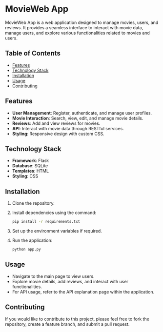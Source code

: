 # MovieWeb App

MovieWeb App is a web application designed to manage movies, users, and reviews. It provides a seamless interface to interact with movie data, manage users, and explore various functionalities related to movies and users.

## Table of Contents

- [Features](#features)
- [Technology Stack](#technology-stack)
- [Installation](#installation)
- [Usage](#usage)
- [Contributing](#contributing)


## Features

- **User Management**: Register, authenticate, and manage user profiles.
- **Movie Interaction**: Search, view, edit, and manage movie details.
- **Reviews**: Add and view reviews for movies.
- **API**: Interact with movie data through RESTful services.
- **Styling**: Responsive design with custom CSS.

## Technology Stack

- **Framework**: Flask
- **Database**: SQLite
- **Templates**: HTML
- **Styling**: CSS

## Installation

1. Clone the repository.
2. Install dependencies using the command:

   ```bash
   pip install -r requirements.txt
   ```

3. Set up the environment variables if required.
4. Run the application:

   ```bash
   python app.py
   ```

## Usage

- Navigate to the main page to view users.
- Explore movie details, add reviews, and interact with user functionalities.
- For API usage, refer to the API explanation page within the application.

## Contributing

If you would like to contribute to this project, please feel free to fork the repository, create a feature branch, and submit a pull request.


